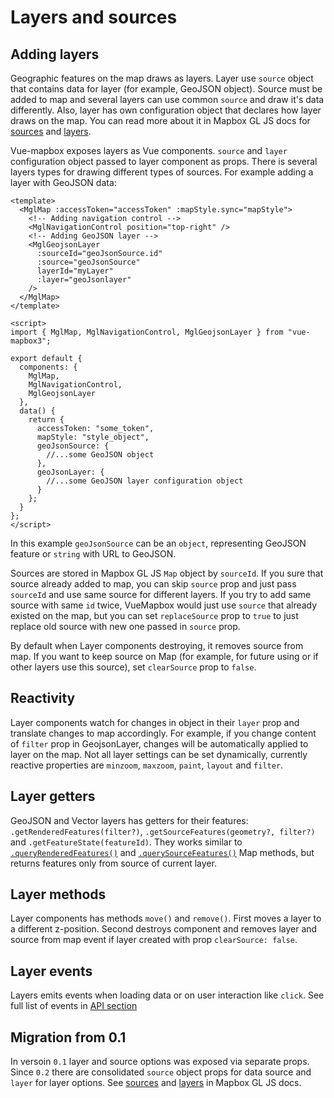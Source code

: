 # Layers and sources

## Adding layers

Geographic features on the map draws as layers.
Layer use `source` object that contains data for layer (for example, GeoJSON object). Source must be added to map and several layers can use common `source` and draw it's data differently.
Also, layer has own configuration object that declares how layer draws on the map. You can read more about it in Mapbox GL JS docs for [sources](https://docs.mapbox.com/mapbox-gl-js/api/#sources) and [layers](https://docs.mapbox.com/mapbox-gl-js/style-spec/#layers).

Vue-mapbox exposes layers as Vue components.
`source` and `layer` configuration object passed to layer component as props. There is several layers types for drawing different types of sources.
For example adding a layer with GeoJSON data:

```vue
<template>
  <MglMap :accessToken="accessToken" :mapStyle.sync="mapStyle">
    <!-- Adding navigation control -->
    <MglNavigationControl position="top-right" />
    <!-- Adding GeoJSON layer -->
    <MglGeojsonLayer
      :sourceId="geoJsonSource.id"
      :source="geoJsonSource"
      layerId="myLayer"
      :layer="geoJsonlayer"
    />
  </MglMap>
</template>

<script>
import { MglMap, MglNavigationControl, MglGeojsonLayer } from "vue-mapbox3";

export default {
  components: {
    MglMap,
    MglNavigationControl,
    MglGeojsonLayer
  },
  data() {
    return {
      accessToken: "some_token",
      mapStyle: "style_object",
      geoJsonSource: {
        //...some GeoJSON object
      },
      geoJsonLayer: {
        //...some GeoJSON layer configuration object
      }
    };
  }
};
</script>
```

In this example `geoJsonSource` can be an `object`, representing GeoJSON feature or `string` with URL to GeoJSON.

Sources are stored in Mapbox GL JS `Map` object by `sourceId`. If you sure that source already added to map, you can skip `source` prop and just pass `sourceId` and use same source for different layers. If you try to add same source with same `id` twice, VueMapbox would just use `source` that already existed on the map, but you can set `replaceSource` prop to `true` to just replace old source with new one passed in `source` prop.

By default when Layer components destroying, it removes source from map. If you want to keep source on Map (for example, for future using or if other layers use this source), set `clearSource` prop to `false`.

## Reactivity

Layer components watch for changes in object in their `layer` prop and translate changes to map accordingly. For example, if you change content of `filter` prop in GeojsonLayer, changes will be automatically applied to layer on the map. Not all layer settings can be set dynamically, currently reactive properties are `minzoom`, `maxzoom`, `paint`, `layout` and `filter`.

## Layer getters

GeoJSON and Vector layers has getters for their features: `.getRenderedFeatures(filter?)`, `.getSourceFeatures(geometry?, filter?)` and `.getFeatureState(featureId)`. They works similar to [`.queryRenderedFeatures()`](https://docs.mapbox.com/mapbox-gl-js/api/#map#queryrenderedfeatures) and [`.querySourceFeatures()`](https://docs.mapbox.com/mapbox-gl-js/api/#map#querysourcefeatures) Map methods, but returns features only from source of current layer.

## Layer methods

Layer components has methods `move()` and `remove()`.
First moves a layer to a different z-position. Second destroys component and removes layer and source from map event if layer created with prop `clearSource: false`.

## Layer events

Layers emits events when loading data or on user interaction like `click`. See full list of events in [API section](/api/Layers/README.md#events)

## Migration from 0.1

In versoin `0.1` layer and source options was exposed via separate props.
Since `0.2` there are consolidated `source` object props for data source and `layer` for layer options. See [sources](https://docs.mapbox.com/mapbox-gl-js/api/#sources) and [layers](https://docs.mapbox.com/mapbox-gl-js/style-spec/#layers) in Mapbox GL JS docs.
